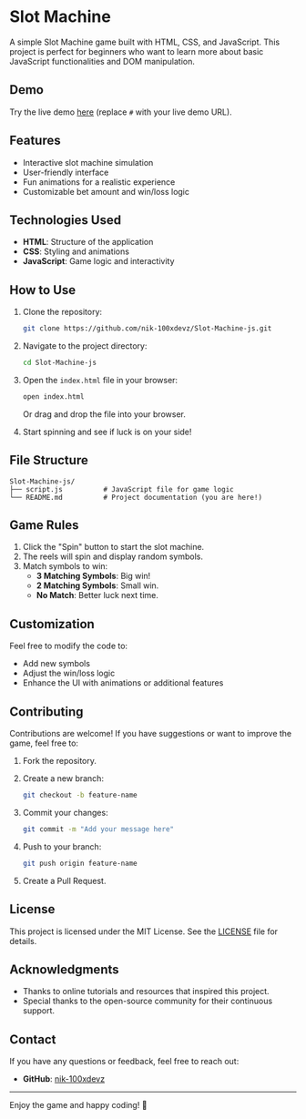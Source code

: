 # Slot Machine

A simple Slot Machine game built with HTML, CSS, and JavaScript. This project is perfect for beginners who want to learn more about basic JavaScript functionalities and DOM manipulation.

## Demo

Try the live demo [here](#) (replace `#` with your live demo URL).

## Features

- Interactive slot machine simulation
- User-friendly interface
- Fun animations for a realistic experience
- Customizable bet amount and win/loss logic

## Technologies Used

- **HTML**: Structure of the application
- **CSS**: Styling and animations
- **JavaScript**: Game logic and interactivity

## How to Use

1. Clone the repository:

   ```bash
   git clone https://github.com/nik-100xdevz/Slot-Machine-js.git
   ```

2. Navigate to the project directory:

   ```bash
   cd Slot-Machine-js
   ```

3. Open the `index.html` file in your browser:

   ```bash
   open index.html
   ```

   Or drag and drop the file into your browser.

4. Start spinning and see if luck is on your side!

## File Structure

```
Slot-Machine-js/
├── script.js          # JavaScript file for game logic
└── README.md          # Project documentation (you are here!)
```

## Game Rules

1. Click the "Spin" button to start the slot machine.
2. The reels will spin and display random symbols.
3. Match symbols to win:
   - **3 Matching Symbols**: Big win!
   - **2 Matching Symbols**: Small win.
   - **No Match**: Better luck next time.

## Customization

Feel free to modify the code to:
- Add new symbols
- Adjust the win/loss logic
- Enhance the UI with animations or additional features

## Contributing

Contributions are welcome! If you have suggestions or want to improve the game, feel free to:

1. Fork the repository.
2. Create a new branch:

   ```bash
   git checkout -b feature-name
   ```

3. Commit your changes:

   ```bash
   git commit -m "Add your message here"
   ```

4. Push to your branch:

   ```bash
   git push origin feature-name
   ```

5. Create a Pull Request.

## License

This project is licensed under the MIT License. See the [LICENSE](LICENSE) file for details.

## Acknowledgments

- Thanks to online tutorials and resources that inspired this project.
- Special thanks to the open-source community for their continuous support.

## Contact

If you have any questions or feedback, feel free to reach out:

- **GitHub**: [nik-100xdevz](https://github.com/nik-100xdevz)


---

Enjoy the game and happy coding! 🎰
